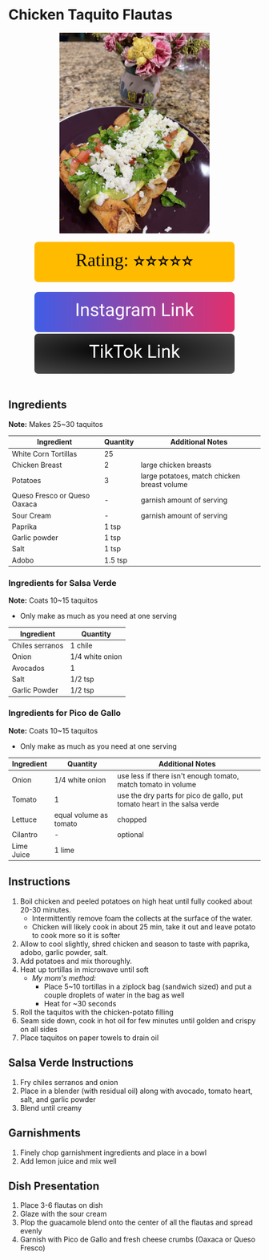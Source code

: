 # Chicken Taquito Flautas
<p align="center">
  <img src="images/chicken-taquito-flautas.jpg" width="300" height="400">
</p>

<div align="center">
  <img src="../graphics/svg/stars-5.svg" alt="Rating">
</div>

<br>

<div align="center">
  <a href="https://www.instagram.com/p/CrC6PMqNBVD/">
    <img src="../graphics/svg/link-button-instagram.svg" alt="Instagram Link">
  </a>
</div>

<div align="center">
  <a href="https://www.tiktok.com/t/ZTREtHPhd/">
    <img src="../graphics/svg/link-button-tiktok.svg" alt="TikTok Link">
  </a>
</div>

<br>

## Ingredients
**Note:** Makes 25~30 taquitos

| Ingredient | Quantity | Additional Notes |
| --- | --- | --- |
| White Corn Tortillas | 25 |
| Chicken Breast | 2 | large chicken breasts |
| Potatoes | 3 | large potatoes, match chicken breast volume |
| Queso Fresco or Queso Oaxaca | - | garnish amount of serving |
| Sour Cream | - | garnish amount of serving |
| Paprika | 1 tsp |
| Garlic powder | 1 tsp |
| Salt |  1 tsp |
| Adobo |  1.5 tsp |

### Ingredients for Salsa Verde
**Note:** Coats 10~15 taquitos
- Only make as much as you need at one serving

| Ingredient | Quantity |
| --- | --- |
| Chiles serranos | 1 chile |
| Onion | 1/4 white onion |
| Avocados | 1 |
| Salt | 1/2 tsp |
| Garlic Powder | 1/2 tsp |

### Ingredients for Pico de Gallo
**Note:** Coats 10~15 taquitos
- Only make as much as you need at one serving

| Ingredient | Quantity | Additional Notes |
| --- | --- | --- |
| Onion | 1/4 white onion | use less if there isn't enough tomato, match tomato in volume |
| Tomato | 1 | use the dry parts for pico de gallo, put tomato heart in the salsa verde |
| Lettuce | equal volume as tomato | chopped |
| Cilantro | - | optional |
| Lime Juice | 1 lime |

## Instructions
1. Boil chicken and peeled potatoes on high heat until fully cooked about 20-30 minutes.
    - Intermittently remove foam the collects at the surface of the water.
    - Chicken will likely cook in about 25 min, take it out and leave potato to cook more so it is softer
2. Allow to cool slightly, shred chicken and season to taste with paprika, adobo, garlic powder, salt.
3. Add potatoes and mix thoroughly.
4. Heat up tortillas in microwave until soft
    - *My mom's method:*
        - Place 5~10 tortillas in a ziplock bag (sandwich sized) and put a couple droplets of water in the bag as well
        - Heat for ~30 seconds
4. Roll the taquitos with the chicken-potato filling
5. Seam side down, cook in hot oil for few minutes until golden and crispy on all sides
6. Place taquitos on paper towels to drain oil

## Salsa Verde Instructions
1. Fry chiles serranos and onion
2. Place in a blender (with residual oil) along with avocado, tomato heart, salt, and garlic powder
3. Blend until creamy

## Garnishments
1. Finely chop garnishment ingredients and place in a bowl
2. Add lemon juice and mix well

## Dish Presentation
1. Place 3-6 flautas on dish
2. Glaze with the sour cream
3. Plop the guacamole blend onto the center of all the flautas and spread evenly
4. Garnish with Pico de Gallo and fresh cheese crumbs (Oaxaca or Queso Fresco)
